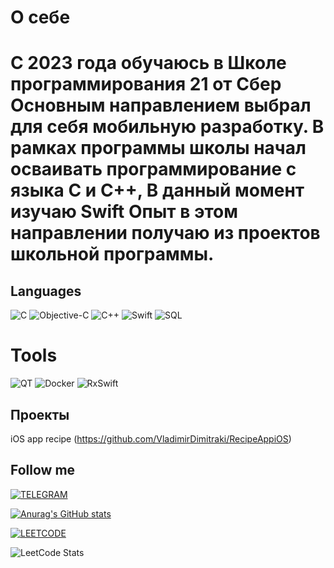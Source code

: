  # О себе
# С 2023 года обучаюсь в Школе программирования 21 от Сбер Основным направлением выбрал для себя мобильную разработку. В рамках программы школы начал осваивать программирование с языка С и С++, В данный момент изучаю Swift Опыт в этом направлении получаю из проектов школьной программы. 

## Languages

![C](https://img.shields.io/badge/-C-090909?style=for-the-badge&logo=C&size=large)
![Objective-C](https://img.shields.io/badge/Objective--C-090909?style=for-the-badge&logo=obj-c&size=large)
![C++](https://img.shields.io/badge/C++-090909?style=for-the-badge&logo=Cplusplus&size=large)
![Swift](https://img.shields.io/badge/Swift-090909?style=for-the-badge&logo=Swift&size=large)
![SQL](https://img.shields.io/badge/SQL-090909?style=for-the-badge&logo=Postgresql&size=large)

# Tools
![QT](https://img.shields.io/badge/QT-090909?style=for-the-badge&logo=QT&size=large)
![Docker](https://img.shields.io/badge/Docker-090909?style=for-the-badge&logo=Docker&size=large)
![RxSwift](https://img.shields.io/badge/RxSwift-090909?style=for-the-badge&logo=ReactiveX&size=large)

## Проекты
iOS app recipe
(https://github.com/VladimirDimitraki/RecipeAppiOS)

## Follow me ##

[![TELEGRAM](https://img.shields.io/badge/TELEGRAM-090909?style=for-the-badge&logo=Telegram)](https://t.me/dimitrakiV)

[![Anurag's GitHub stats](https://github-readme-stats.vercel.app/api?username=VladimirDimitraki)](https://github.com/anuraghazra/github-readme-stats)

[![LEETCODE](https://img.shields.io/badge/LeetCode-VladimirDimitraki-090909?style=for-the-badge&logo=leetcode)](https://leetcode.com/VladimirDimitraki/)

![LeetCode Stats](https://leetcard.jacoblin.cool/VladimirDimitraki?ext=activity)
